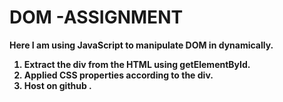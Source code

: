 # DOM -ASSIGNMENT #
<B> Here I am using JavaScript to manipulate DOM in dynamically.
1. Extract the div from the HTML using getElementById.
2. Applied CSS properties according to the div.
3. Host on github .
